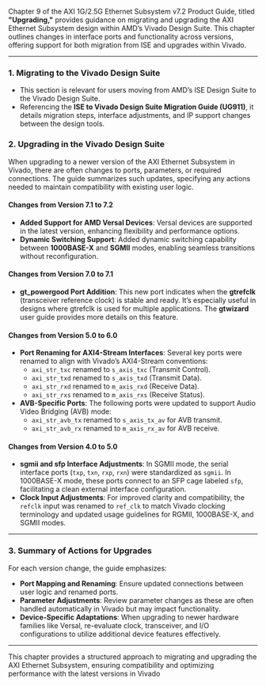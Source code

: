 Chapter 9 of the AXI 1G/2.5G Ethernet Subsystem v7.2 Product Guide, titled **"Upgrading,"** provides guidance on migrating and upgrading the AXI Ethernet Subsystem design within AMD’s Vivado Design Suite. This chapter outlines changes in interface ports and functionality across versions, offering support for both migration from ISE and upgrades within Vivado.

---

### **1. Migrating to the Vivado Design Suite**

- This section is relevant for users moving from AMD’s ISE Design Suite to the Vivado Design Suite.
- Referencing the **ISE to Vivado Design Suite Migration Guide (UG911)**, it details migration steps, interface adjustments, and IP support changes between the design tools.

### **2. Upgrading in the Vivado Design Suite**

When upgrading to a newer version of the AXI Ethernet Subsystem in Vivado, there are often changes to ports, parameters, or required connections. The guide summarizes such updates, specifying any actions needed to maintain compatibility with existing user logic. 

#### **Changes from Version 7.1 to 7.2**
- **Added Support for AMD Versal Devices**: Versal devices are supported in the latest version, enhancing flexibility and performance options.
- **Dynamic Switching Support**: Added dynamic switching capability between **1000BASE-X** and **SGMII** modes, enabling seamless transitions without reconfiguration.

#### **Changes from Version 7.0 to 7.1**
- **gt_powergood Port Addition**: This new port indicates when the **gtrefclk** (transceiver reference clock) is stable and ready. It’s especially useful in designs where gtrefclk is used for multiple applications. The **gtwizard** user guide provides more details on this feature.

#### **Changes from Version 5.0 to 6.0**
- **Port Renaming for AXI4-Stream Interfaces**: Several key ports were renamed to align with Vivado’s AXI4-Stream conventions:
  - `axi_str_txc` renamed to `s_axis_txc` (Transmit Control).
  - `axi_str_txd` renamed to `s_axis_txd` (Transmit Data).
  - `axi_str_rxd` renamed to `m_axis_rxd` (Receive Data).
  - `axi_str_rxs` renamed to `m_axis_rxs` (Receive Status).
- **AVB-Specific Ports**: The following ports were updated to support Audio Video Bridging (AVB) mode:
  - `axi_str_avb_tx` renamed to `s_axis_tx_av` for AVB transmit.
  - `axi_str_avb_rx` renamed to `m_axis_rx_av` for AVB receive.

#### **Changes from Version 4.0 to 5.0**
- **sgmii and sfp Interface Adjustments**: In SGMII mode, the serial interface ports (`txp`, `txn`, `rxp`, `rxn`) were standardized as `sgmii`. In 1000BASE-X mode, these ports connect to an SFP cage labeled `sfp`, facilitating a clean external interface configuration.
- **Clock Input Adjustments**: For improved clarity and compatibility, the `refclk` input was renamed to `ref_clk` to match Vivado clocking terminology and updated usage guidelines for RGMII, 1000BASE-X, and SGMII modes.

---

### **3. Summary of Actions for Upgrades**

For each version change, the guide emphasizes:
- **Port Mapping and Renaming**: Ensure updated connections between user logic and renamed ports.
- **Parameter Adjustments**: Review parameter changes as these are often handled automatically in Vivado but may impact functionality.
- **Device-Specific Adaptations**: When upgrading to newer hardware families like Versal, re-evaluate clock, transceiver, and I/O configurations to utilize additional device features effectively.

---

This chapter provides a structured approach to migrating and upgrading the AXI Ethernet Subsystem, ensuring compatibility and optimizing performance with the latest versions in Vivado

